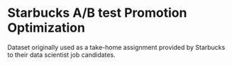 # Starbucks A/B test Promotion Optimization
Dataset originally used as a  take-home assignment provided by Starbucks to their data scientist job candidates.
